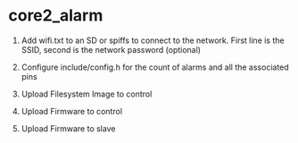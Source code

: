 # core2_alarm

1. Add wifi.txt to an SD or spiffs to connect to the network. First line is the SSID, second is the network password (optional)

2. Configure include/config.h for the count of alarms and all the associated pins

3. Upload Filesystem Image to control

4. Upload Firmware to control

5. Upload Firmware to slave
